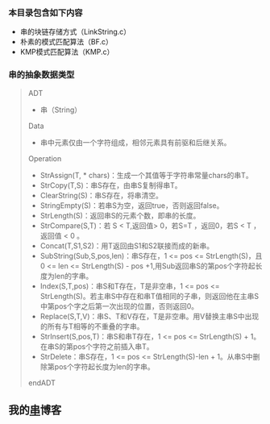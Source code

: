 
### 本目录包含如下内容  

- 串的块链存储方式（LinkString.c）
- 朴素的模式匹配算法（BF.c）
- KMP模式匹配算法（KMP.c）

### 串的抽象数据类型  

> ADT  
> - 串（String）
>
> Data  
>
> - 串中元素仅由一个字符组成，相邻元素具有前驱和后继关系。
>
> Operation  
>
> - StrAssign(T, * chars)：生成一个其值等于字符串常量chars的串T。
> - StrCopy(T,S)：串S存在，由串S复制得串T。
> - ClearString(S)：串S存在，将串清空。
> - StringEmpty(S)：若串S为空，返回true，否则返回false。
> - StrLength(S)：返回串S的元素个数，即串的长度。
> - StrCompare(S,T)：若 S < T,返回值> 0，若S=T ，返回0，若S < T ，返回值 < 0 。
> - Concat(T,S1,S2)：用T返回由S1和S2联接而成的新串。
> - SubString(Sub,S,pos,len)：串S存在，1 <= pos <= StrLength(S)，且0 <= len <= StrLength(S) - pos +1,用Sub返回串S的第pos个字符起长度为len的字串。
> - Index(S,T,pos)：串S和T存在，T是非空串，1 <= pos <= StrLength(S)。若主串S中存在和串T值相同的子串，则返回他在主串S中第pos个字之后第一次出现的位置，否则返回0。
> - Replace(S,T,V)：串S、T和V存在，T是非空串。用V替换主串S中出现的所有与T相等的不重叠的字串。
> - StrInsert(S,pos,T)：串S和串T存在，1 <= pos <= StrLength(S) + 1。在串S的第pos个字符之前插入串T。
> - StrDelete：串S存在，1 <= pos <= StrLength(S)-len + 1。从串S中删除第pos个字符起长度为len的字串。  
> 
> endADT  

## 我的[串](https://sxhpai.github.io/2022/03/26/DS/DS1/)博客
